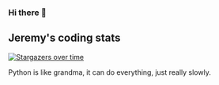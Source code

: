 ### Hi there 👋



## Jeremy's coding stats

[![Stargazers over time](https://gist.githubusercontent.com/TomAndJerry342/7ca6cb5dabaee72a17490fbe3ca4622c/raw/62700dc7c1a5750a13ddc4994df29774db3664a7/%25F0%259F%2593%258A%2520Weekly%2520development%2520breakdown)](https://gist.githubusercontent.com/TomAndJerry342/7ca6cb5dabaee72a17490fbe3ca4622c/raw/62700dc7c1a5750a13ddc4994df29774db3664a7/%25F0%259F%2593%258A%2520Weekly%2520development%2520breakdown)

Python is like grandma, it can do everything, just really slowly.

